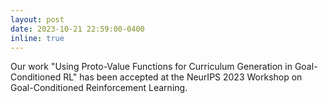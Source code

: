 ```yaml
---
layout: post
date: 2023-10-21 22:59:00-0400
inline: true
---
```


Our work "Using Proto-Value Functions for Curriculum Generation in Goal-Conditioned RL" has been accepted at the NeurIPS 2023 Workshop on Goal-Conditioned Reinforcement Learning.
